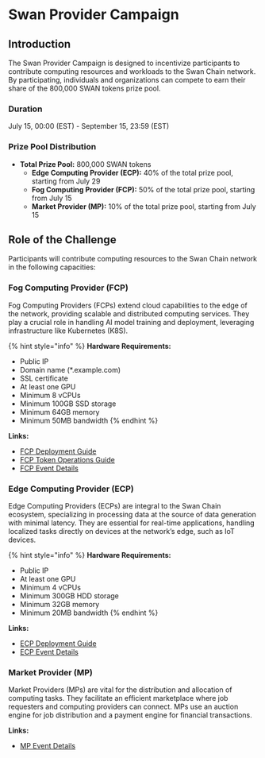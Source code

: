 # Swan Provider Campaign

## Introduction

The Swan Provider Campaign is designed to incentivize participants to contribute computing resources and workloads to the Swan Chain network. By participating, individuals and organizations can compete to earn their share of the 800,000 SWAN tokens prize pool.

### Duration

July 15, 00:00 (EST) - September 15, 23:59 (EST)

### Prize Pool Distribution

* **Total Prize Pool:** 800,000 SWAN tokens
  * **Edge Computing Provider (ECP):** 40% of the total prize pool, starting from July 29
  * **Fog Computing Provider (FCP):** 50% of the total prize pool, starting from July 15
  * **Market Provider (MP):** 10% of the total prize pool, starting from July 15

## Role of the Challenge

Participants will contribute computing resources to the Swan Chain network in the following capacities:

### Fog Computing Provider (FCP)

Fog Computing Providers (FCPs) extend cloud capabilities to the edge of the network, providing scalable and distributed computing services. They play a crucial role in handling AI model training and deployment, leveraging infrastructure like Kubernetes (K8S).

{% hint style="info" %}
**Hardware Requirements:**

* Public IP
* Domain name (\*.example.com)
* SSL certificate
* At least one GPU
* Minimum 8 vCPUs
* Minimum 100GB SSD storage
* Minimum 64GB memory
* Minimum 50MB bandwidth
{% endhint %}

**Links:**

* [FCP Deployment Guide](../../../computing-provider/fog-computing-provider-fcp/computing-provider-setup.md)
* [FCP Token Operations Guide](../../../computing-provider/fog-computing-provider-fcp/fcp-token-operations-guide.md)
* [FCP Event Details](../../../computing-provider/fog-computing-provider-fcp/)

### Edge Computing Provider (ECP)

Edge Computing Providers (ECPs) are integral to the Swan Chain ecosystem, specializing in processing data at the source of data generation with minimal latency. They are essential for real-time applications, handling localized tasks directly on devices at the network’s edge, such as IoT devices.

{% hint style="info" %}
**Hardware Requirements:**

* Public IP
* At least one GPU
* Minimum 4 vCPUs
* Minimum 300GB HDD storage
* Minimum 32GB memory
* Minimum 20MB bandwidth
{% endhint %}

**Links:**

* [ECP Deployment Guide](../../../computing-provider/edge-computing-provider-ecp/ecp-setup.md)
* [ECP Event Details](edge-computing-provider-ecp.md)

### Market Provider (MP)

Market Providers (MPs) are vital for the distribution and allocation of computing tasks. They facilitate an efficient marketplace where job requesters and computing providers can connect. MPs use an auction engine for job distribution and a payment engine for financial transactions.

**Links:**

* [MP Event Details](https://docs.swanchain.io/\~/changes/ydmkfe2iqCT7phfcbKsl/swan-chain/swan-chain-mainnet/swan-provider-campaign/market-provider-mp)
